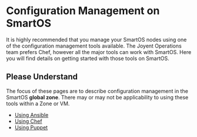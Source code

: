 # Configuration Management on SmartOS

It is highly recommended that you manage your SmartOS nodes using one of the
configuration management tools available. The Joyent Operations team prefers
Chef, however all the major tools can work with SmartOS. Here you will find
details on getting started with those tools on SmartOS.

## Please Understand

The focus of these pages are to describe configuration management in the
SmartOS **global zone**. There may or may not be applicability to using these
tools within a Zone or VM.

- [Using Ansible](using-ansible.md)
- [Using Chef](using-chef.md)
- [Using Puppet](using-puppet.md)
